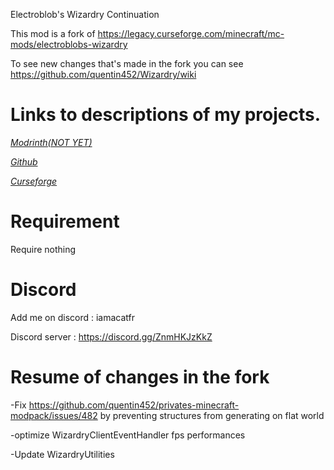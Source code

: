 Electroblob's Wizardry Continuation

This mod is a fork of https://legacy.curseforge.com/minecraft/mc-mods/electroblobs-wizardry

To see new changes that's made in the fork you can see https://github.com/quentin452/Wizardry/wiki

# Links to descriptions of my projects.

[*Modrinth(NOT YET)*]()

[*Github*](https://github.com/quentin452/Wizardry)

[*Curseforge*](https://legacy.curseforge.com/minecraft/mc-mods/electroblobs-wizardry-continuation)

# Requirement

Require nothing

# Discord

Add me on discord : iamacatfr

Discord server : https://discord.gg/ZnmHKJzKkZ

# Resume of changes in the fork

-Fix https://github.com/quentin452/privates-minecraft-modpack/issues/482 by preventing structures from generating on flat world

-optimize WizardryClientEventHandler fps performances

-Update WizardryUtilities
